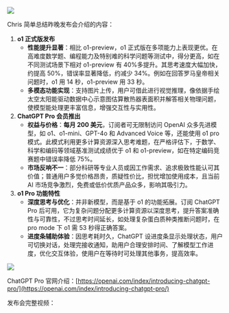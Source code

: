 ![](https://cdn.nlark.com/yuque/0/2024/png/186051/1733442292790-fdd329ba-1528-4b8d-b46b-74ef493f7d92.png)

Chris 简单总结昨晚发布会介绍的内容：

1. **o1 正式版发布**
   - **性能提升显著**：相比 o1-preview，o1 正式版在多项能力上表现更优。在高难度数学题、编程能力及特别难的科学问题等测试中，得分更高，如在不同测试场景下相对 o1-preview 有 40%多提升。其思考速度大幅加快，约提高 50%，错误率显著降低，约减少 34%。例如在回答罗马皇帝相关问题时，o1 用 14 秒，o1-preview 用 33 秒。
   - **多模态功能实现**：支持图片上传，用户可借此进行视觉推理，像依据手绘太空太阳能驱动数据中心示意图估算散热器表面积并解答相关物理问题，使模型能处理更丰富信息，增强交互性与实用性。
2. **ChatGPT Pro 会员推出**
   - **权益与价格**：**每月 200 美元**，订阅者可无限制访问 OpenAI 众多先进模型，如 o1、o1-mini、GPT-4o 和 Advanced Voice 等，还能使用 o1 pro 模式。此模式利用更多计算资源深入思考难题，在严格评估下，于数学、科学和编码等领域基准测试成绩优于 o1 和 o1-preview，如在特定编码竞赛题中错误率降低 75%。
   - **市场反响不一**：部分科研等专业人员或因工作需求、追求极致性能认可其价值；普通用户多觉价格昂贵，质疑性价比，担忧增加使用成本，且当前 AI 市场竞争激烈，免费或低价优质产品众多，影响其吸引力。
3. **o1 Pro 功能特性**
   - **深度思考与优化**：并非新模型，而是基于 o1 的功能拓展。订阅 ChatGPT Pro 后可用，它为复杂问题分配更多计算资源以深度思考，提升答案准确性与可靠性，不过思考时间延长，如处理复杂蛋白质种类推断问题时，在 pro mode 下 o1 需 53 秒得正确答案。
   - **进度条辅助体验**：因思考耗时久，ChatGPT 设进度条显示处理状态，用户可切换对话，处理完接收通知，助用户合理安排时间、了解模型工作进度，优化交互体验，使用户在等待时可处理其他事务，提高效率。

![](https://cdn.nlark.com/yuque/0/2024/png/186051/1733442218504-b96102df-2809-40ea-9c7f-80237b0a0acc.png)

ChatGPT Pro 官网介绍：[https://openai.com/index/introducing-chatgpt-pro/](https://openai.com/index/introducing-chatgpt-pro/)

发布会完整视频：
